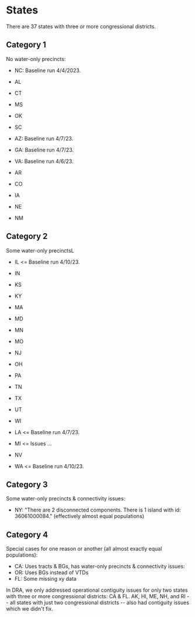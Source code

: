 # States

There are 37 states with three or more congressional districts.

## Category 1

No water-only precincts:

- NC: Baseline run 4/4/2023.

- AL
- CT
- MS
- OK
- SC

- AZ: Baseline run 4/7/23.
- GA: Baseline run 4/7/23.
- VA: Baseline run 4/6/23.

- AR
- CO
- IA
- NE
- NM

## Category 2

Some water-only precinctsL

- IL <= Baseline run 4/10/23.
- IN
- KS
- KY
- MA
- MD
- MN
- MO
- NJ
- OH
- PA
- TN
- TX
- UT
- WI

- LA <= Baseline run 4/7/23.
- MI <= Issues ...
- NV
- WA <= Baseline run 4/10/23.

## Category 3

Some water-only precincts & connectivity issues:

- NY: "There are 2 disconnected components. There is 1 island with id: 36061000084." (effectively almost equal populations)

## Category 4

Special cases for one reason or another (all almost exactly equal populations):

- CA: Uses tracts & BGs, has water-only precincts & connectivity issues:
- OR: Uses BGs instead of VTDs
- FL: Some missing xy data

In DRA, we only addressed operational contiguity issues for only two states with three or more congressional districts: CA & FL.
AK, HI, ME, NH, and RI -- all states with just two congressional districts -- also had contiguity issues which we didn't fix.
